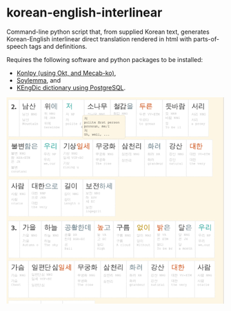 # korean-english-interlinear
Command-line python script that, from supplied Korean text, generates Korean-English interlinear direct translation rendered in html with parts-of-speech tags and definitions.

Requires the following software and python packages to be installed:
- [Konlpy (using Okt, and Mecab-ko)](https://github.com/konlpy/konlpy),
- [Soylemma](https://github.com/lovit/korean_lemmatizer), and
- [KEngDic dictionary using PostgreSQL](https://github.com/garfieldnate/kengdic).

![Alt text](/screenshot.png?raw=true)
